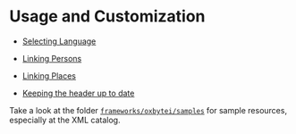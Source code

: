 # Usage and Customization #

- [Selecting Language](xmllang.md)
- [Linking Persons](personography.md)
- [Linking Places](geography.md)

- [Keeping the header up to date](updateHeader.md)


Take a look at the folder
[`frameworks/oxbytei/samples`](frameworks/oxbytei/samples)
for sample resources, especially at the XML catalog.
